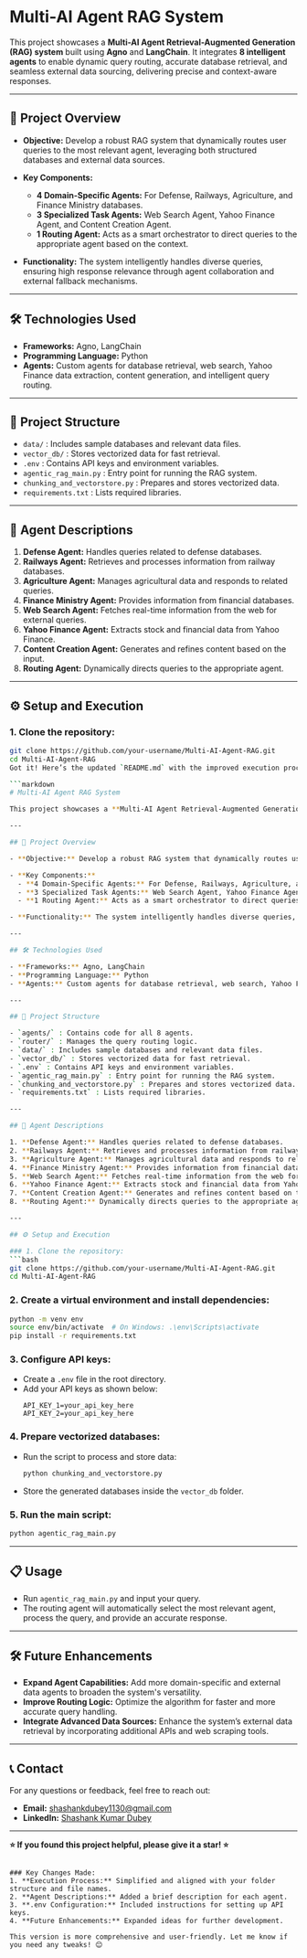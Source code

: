 # Multi-AI Agent RAG System

This project showcases a **Multi-AI Agent Retrieval-Augmented Generation (RAG) system** built using **Agno** and **LangChain**. It integrates **8 intelligent agents** to enable dynamic query routing, accurate database retrieval, and seamless external data sourcing, delivering precise and context-aware responses.

---

## 📌 Project Overview

- **Objective:** Develop a robust RAG system that dynamically routes user queries to the most relevant agent, leveraging both structured databases and external data sources.

- **Key Components:**
  - **4 Domain-Specific Agents:** For Defense, Railways, Agriculture, and Finance Ministry databases.
  - **3 Specialized Task Agents:** Web Search Agent, Yahoo Finance Agent, and Content Creation Agent.
  - **1 Routing Agent:** Acts as a smart orchestrator to direct queries to the appropriate agent based on the context.

- **Functionality:** The system intelligently handles diverse queries, ensuring high response relevance through agent collaboration and external fallback mechanisms.

---

## 🛠 Technologies Used

- **Frameworks:** Agno, LangChain  
- **Programming Language:** Python  
- **Agents:** Custom agents for database retrieval, web search, Yahoo Finance data extraction, content generation, and intelligent query routing.

---

## 📂 Project Structure  
- `data/` : Includes sample databases and relevant data files.  
- `vector_db/` : Stores vectorized data for fast retrieval.  
- `.env` : Contains API keys and environment variables.  
- `agentic_rag_main.py` : Entry point for running the RAG system.  
- `chunking_and_vectorstore.py` : Prepares and stores vectorized data.  
- `requirements.txt` : Lists required libraries.  

---

## 🤖 Agent Descriptions

1. **Defense Agent:** Handles queries related to defense databases.  
2. **Railways Agent:** Retrieves and processes information from railway databases.  
3. **Agriculture Agent:** Manages agricultural data and responds to related queries.  
4. **Finance Ministry Agent:** Provides information from financial databases.  
5. **Web Search Agent:** Fetches real-time information from the web for external queries.  
6. **Yahoo Finance Agent:** Extracts stock and financial data from Yahoo Finance.  
7. **Content Creation Agent:** Generates and refines content based on the input.  
8. **Routing Agent:** Dynamically directs queries to the appropriate agent.  

---

## ⚙️ Setup and Execution

### 1. Clone the repository:
```bash
git clone https://github.com/your-username/Multi-AI-Agent-RAG.git
cd Multi-AI-Agent-RAG
Got it! Here’s the updated `README.md` with the improved execution process and brief descriptions for each agent:  

```markdown
# Multi-AI Agent RAG System

This project showcases a **Multi-AI Agent Retrieval-Augmented Generation (RAG) system** built using **Agno** and **LangChain**. It integrates **8 intelligent agents** to enable dynamic query routing, accurate database retrieval, and seamless external data sourcing, delivering precise and context-aware responses.

---

## 📌 Project Overview

- **Objective:** Develop a robust RAG system that dynamically routes user queries to the most relevant agent, leveraging both structured databases and external data sources.

- **Key Components:**
  - **4 Domain-Specific Agents:** For Defense, Railways, Agriculture, and Finance Ministry databases.
  - **3 Specialized Task Agents:** Web Search Agent, Yahoo Finance Agent, and Content Creation Agent.
  - **1 Routing Agent:** Acts as a smart orchestrator to direct queries to the appropriate agent based on the context.

- **Functionality:** The system intelligently handles diverse queries, ensuring high response relevance through agent collaboration and external fallback mechanisms.

---

## 🛠 Technologies Used

- **Frameworks:** Agno, LangChain  
- **Programming Language:** Python  
- **Agents:** Custom agents for database retrieval, web search, Yahoo Finance data extraction, content generation, and intelligent query routing.

---

## 📂 Project Structure

- `agents/` : Contains code for all 8 agents.  
- `router/` : Manages the query routing logic.  
- `data/` : Includes sample databases and relevant data files.  
- `vector_db/` : Stores vectorized data for fast retrieval.  
- `.env` : Contains API keys and environment variables.  
- `agentic_rag_main.py` : Entry point for running the RAG system.  
- `chunking_and_vectorstore.py` : Prepares and stores vectorized data.  
- `requirements.txt` : Lists required libraries.  

---

## 🤖 Agent Descriptions

1. **Defense Agent:** Handles queries related to defense databases.  
2. **Railways Agent:** Retrieves and processes information from railway databases.  
3. **Agriculture Agent:** Manages agricultural data and responds to related queries.  
4. **Finance Ministry Agent:** Provides information from financial databases.  
5. **Web Search Agent:** Fetches real-time information from the web for external queries.  
6. **Yahoo Finance Agent:** Extracts stock and financial data from Yahoo Finance.  
7. **Content Creation Agent:** Generates and refines content based on the input.  
8. **Routing Agent:** Dynamically directs queries to the appropriate agent.  

---

## ⚙️ Setup and Execution

### 1. Clone the repository:
```bash
git clone https://github.com/your-username/Multi-AI-Agent-RAG.git
cd Multi-AI-Agent-RAG
```

### 2. Create a virtual environment and install dependencies:
```bash
python -m venv env
source env/bin/activate  # On Windows: .\env\Scripts\activate
pip install -r requirements.txt
```

### 3. Configure API keys:
- Create a `.env` file in the root directory.
- Add your API keys as shown below:
  ```plaintext
  API_KEY_1=your_api_key_here
  API_KEY_2=your_api_key_here
  ```

### 4. Prepare vectorized databases:
- Run the script to process and store data:
  ```bash
  python chunking_and_vectorstore.py
  ```
- Store the generated databases inside the `vector_db` folder.

### 5. Run the main script:
```bash
python agentic_rag_main.py
```

---

## 📋 Usage

- Run `agentic_rag_main.py` and input your query.
- The routing agent will automatically select the most relevant agent, process the query, and provide an accurate response.

---

## 🛠 Future Enhancements

- **Expand Agent Capabilities:** Add more domain-specific and external data agents to broaden the system's versatility.
- **Improve Routing Logic:** Optimize the algorithm for faster and more accurate query handling.
- **Integrate Advanced Data Sources:** Enhance the system’s external data retrieval by incorporating additional APIs and web scraping tools.

---

## 📞 Contact

For any questions or feedback, feel free to reach out:  
- **Email:** shashankdubey1130@gmail.com  
- **LinkedIn:** [Shashank Kumar Dubey](https://www.linkedin.com/in/shashank-kumar-dubey/)  

---

**⭐ If you found this project helpful, please give it a star! ⭐**
```

### Key Changes Made:
1. **Execution Process:** Simplified and aligned with your folder structure and file names.
2. **Agent Descriptions:** Added a brief description for each agent.
3. **.env Configuration:** Included instructions for setting up API keys.
4. **Future Enhancements:** Expanded ideas for further development.

This version is more comprehensive and user-friendly. Let me know if you need any tweaks! 😊
